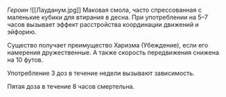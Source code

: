*Героин*
![[Лауданум.jpg]]
Маковая смола, часто спрессованная с маленькие кубики для втирания в десна. При употреблении на 5–7 часов вызывает эффект расстройства координации движений и эйфорию.

Существо получает преимущество Харизма (Убеждение), если его намерения дружественные. А также скорость передвижения снижена на 10 футов.

Употребление 3 доз в течение недели вызывают зависимость.

Пятая доза в течение 8 часов смертельна.
